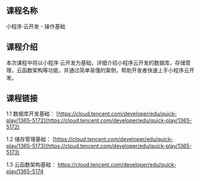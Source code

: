 ## 课程名称
小程序·云开发 - 操作基础

## 课程介绍
本次课程中将以小程序·云开发为基础，详细介绍小程序云开发的数据库，存储管理，云函数架构等功能，并通过简单易懂的案例，帮助开发者快速上手小程序云开发。

## 课程链接

1.1 数据库开发基础：
[https://cloud.tencent.com/developer/edu/quick-play/1365-5172](https://cloud.tencent.com/developer/edu/quick-play/1365-5172)

1.2 储存管理基础：
[https://cloud.tencent.com/developer/edu/quick-play/1365-5173](https://cloud.tencent.com/developer/edu/quick-play/1365-5173)

1.3 云函数架构基础：
[https://cloud.tencent.com/developer/edu/quick-play/1365-5174
](https://cloud.tencent.com/developer/edu/quick-play/1365-5174)
